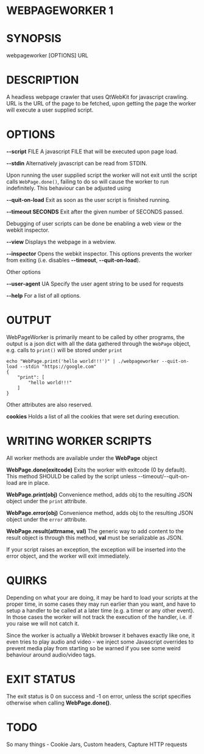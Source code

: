 # WEBPAGEWORKER 1

# SYNOPSIS

webpageworker [OPTIONS] URL

# DESCRIPTION

A headless webpage crawler that uses QtWebKit for javascript crawling.
URL is the URL of the page to be fetched, upon getting the page the
worker will execute a user supplied script.

# OPTIONS

**--script** FILE
  A javascript FILE that will be executed upon page load.

**--stdin**
  Alternatively javascript can be read from STDIN.

Upon running the user supplied script the worker will not exit until
the script calls `WebPage.done()`, failing to do so will cause the
worker to run indefinitely. This behaviour can be adjusted using

**--quit-on-load**
  Exit as soon as the user script is finished running.

**--timeout SECONDS**
  Exit after the given number of SECONDS passed.

Debugging of user scripts can be done be enabling a web view or
the webkit inspector.

**--view**
  Displays the webpage in a webview.

**--inspector**
  Opens the webkit inspector. This options prevents the worker from
  exiting (i.e. disables **--timeout**, **--quit-on-load**).

Other options

**--user-agent** UA
  Specify the user agent string to be used for requests

**--help**
  For a list of all options.

# OUTPUT

WebPageWorker is primarily meant to be called by other programs, the output is a
json dict with all the data gathered through the `WebPage` object, e.g.  calls
to `print()` will be stored under `print`

    echo "WebPage.print('hello world!!!')" | ./webpageworker --quit-on-load --stdin "https://google.com"
    {
        "print": [
            "hello world!!!"
        ]
    }

Other attributes are also reserved.

**cookies**
  Holds a list of all the cookies that were set during execution.

# WRITING WORKER SCRIPTS

All worker methods are available under the **WebPage** object

**WebPage.done\(exitcode\)**
  Exits the worker with exitcode (0 by default). This method SHOULD be called by the
  script unless --timeout/--quit-on-load are in place.

**WebPage.print\(obj\)**
  Convenience method, adds obj to the resulting JSON object under the `print`
  attribute.

**WebPage.error\(obj\)**
  Convenience method, adds obj to the resulting JSON object under the `error`
  attribute.

**WebPage.result\(attrname, val\)**
  The generic way to add content to the result object is through this method,
  **val** must be serializable as JSON.

If your script raises an exception, the exception will be inserted into the
error object, and the worker will exit immediately.

# QUIRKS

Depending on what your are doing, it may be hard to load your scripts at the proper
time, in some cases they may run earlier than you want, and have to setup a handler
to be called at a later time (e.g. a timer or any other event). In those cases the
worker will not track the execution of the handler, i.e. if you raise we will
not catch it.

Since the worker is actually a Webkit browser it behaves exactly like one, it even
tries to play audio and video - we inject some Javascript overrides to prevent media
play from starting so be warned if you see some weird behaviour around audio/video
tags.

# EXIT STATUS

The exit status is 0 on success and -1 on error, unless the script specifies otherwise
when calling **WebPage.done()**.

# TODO

So many things - Cookie Jars, Custom headers, Capture HTTP requests

